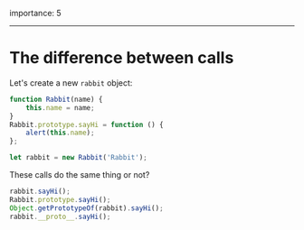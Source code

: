importance: 5

---

# The difference between calls

Let's create a new `rabbit` object:

```js
function Rabbit(name) {
    this.name = name;
}
Rabbit.prototype.sayHi = function () {
    alert(this.name);
};

let rabbit = new Rabbit('Rabbit');
```

These calls do the same thing or not?

```js
rabbit.sayHi();
Rabbit.prototype.sayHi();
Object.getPrototypeOf(rabbit).sayHi();
rabbit.__proto__.sayHi();
```
